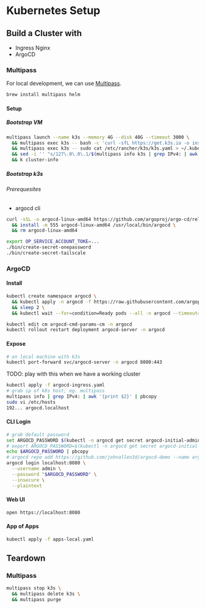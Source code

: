 # Kubernetes Setup

## Build a Cluster with

- Ingress Nginx
- ArgoCD

### Multipass

For local development, we can use [Multipass](https://multipass.run/).

```bash
brew install multipass helm
```

#### Setup

##### Bootstrap VM

```bash
multipass launch --name k3s --memory 4G --disk 40G --timeout 3000 \
  && multipass exec k3s -- bash -c 'curl -sfL https://get.k3s.io -o install.sh && sh install.sh' \
  && multipass exec k3s -- sudo cat /etc/rancher/k3s/k3s.yaml > ~/.kube/config \
  && sed -i '' "s/127\.0\.0\.1/$(multipass info k3s | grep IPv4: | awk '{print $2}')/g" ~/.kube/config \
  && k cluster-info
```

##### Bootstrap k3s

###### Prerequesites

- argocd cli

```bash
curl -sSL -o argocd-linux-amd64 https://github.com/argoproj/argo-cd/releases/latest/download/argocd-linux-amd64 \
  && install -m 555 argocd-linux-amd64 /usr/local/bin/argocd \
  && rm argocd-linux-amd64
```

```bash
export OP_SERVICE_ACCOUNT_TOKE=...
./bin/create-secret-onepassword
./bin/create-secret-tailscale
```

### ArgoCD

#### Install

```bash
kubectl create namespace argocd \
  && kubectl apply -n argocd -f https://raw.githubusercontent.com/argoproj/argo-cd/stable/manifests/install.yaml \
  && sleep 2 \
  && kubectl wait --for=condition=Ready pods --all -n argocd --timeout=300s
```

```bash
kubectl edit cm argocd-cmd-params-cm -n argocd
kubectl rollout restart deployment argocd-server -n argocd
```

#### Expose

```bash
# on local machine with k3s
kubectl port-forward svc/argocd-server -n argocd 8080:443
```

TODO: play with this when we have a working cluster

```bash
kubectl apply -f argocd-ingress.yaml
# grab ip of k8s host, eg. multipass
multipass info | grep IPv4: | awk '{print $2}' | pbcopy
sudo vi /etc/hosts
192... argocd.localhost
```

#### CLI Login

```bash
# grab default password
set ARGOCD_PASSWORD $(kubectl -n argocd get secret argocd-initial-admin-secret -o jsonpath="{.data.password}" | base64 -d)
# export ARGOCD_PASSWORD=$(kubectl -n argocd get secret argocd-initial-admin-secret -o jsonpath="{.data.password}" | base64 -d)
echo $ARGOCD_PASSWORD | pbcopy
# argocd repo add https://github.com/johnallen3d/argocd-demo --name argocd-demo
argocd login localhost:8080 \
  --username admin \
  --password "$ARGOCD_PASSWORD" \
  --insecure \
  --plaintext
```

#### Web UI

```bash
open https://localhost:8080
```

#### App of Apps

```bash
kubectl apply -f apps-local.yaml
```

## Teardown

### Multipass

```bash
multipass stop k3s \
  && multipass delete k3s \
  && multipass purge
```
